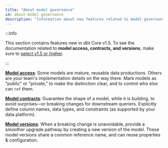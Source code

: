 ```yaml
---
title: "About model governance"
id: about-model-governance
description: "Information about new features related to model governance"
---
```


:::info

This section contains features new in dbt Core v1.5. To see the documentation related to **model access, contracts, and versions**, make sure to [select v1.5 or higher](/docs/collaborate/govern/about-model-governance?version=1.5).

:::

[**Model access**](model-access): Some models are mature, reusable data productions. Others are your team's implementation details on the way there. Mark models as "public" or "private," to make the distinction clear, and to control who else can `ref` them.

[**Model contracts**](model-contracts): Guarantee the shape of a model, while it is building, to avoid surprises—or breaking changes for downstream queriers. Explicitly define column names, data types, and constraints (as supported by your data platform).

[**Model versions**](model-versions): When a breaking change is unavoidable, provide a smoother upgrade pathway by creating a new version of the model. These model versions share a common reference name, and can reuse properties & configuration.
